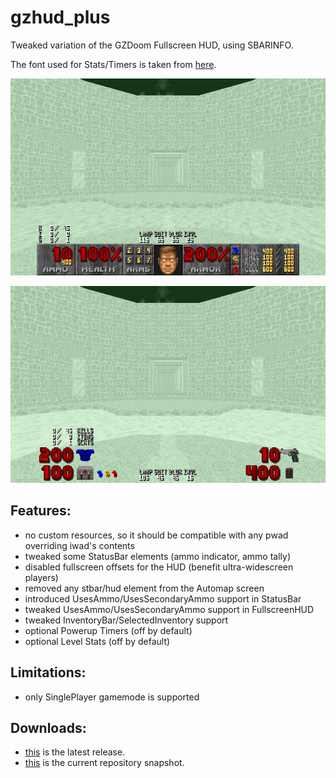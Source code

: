 # gzhud_plus

Tweaked variation of the GZDoom Fullscreen HUD, using SBARINFO.

The font used for Stats/Timers is taken from [here](https://github.com/3saster/fullscrn_huds/tree/master/fonts/oldfont).

![StatusBar](https://raw.githubusercontent.com/liPillON/gzhud_plus/main/SCREENBLOCKS10.png)

![FullscreenHUD](https://raw.githubusercontent.com/liPillON/gzhud_plus/main/SCREENBLOCKS11.png)


## Features:
- no custom resources, so it should be compatible with any pwad overriding iwad's contents
- tweaked some StatusBar elements (ammo indicator, ammo tally)
- disabled fullscreen offsets for the HUD (benefit ultra-widescreen players)
- removed any stbar/hud element from the Automap screen
- introduced UsesAmmo/UsesSecondaryAmmo support in StatusBar
- tweaked UsesAmmo/UsesSecondaryAmmo support in FullscreenHUD
- tweaked InventoryBar/SelectedInventory support
- optional Powerup Timers (off by default)
- optional Level Stats (off by default)


## Limitations:
- only SinglePlayer gamemode is supported


## Downloads:
- [this](https://github.com/liPillON/gzhud_plus/releases/latest) is the latest release.
- [this](https://github.com/liPillON/gzhud_plus/archive/refs/heads/main.zip) is the current repository snapshot.

